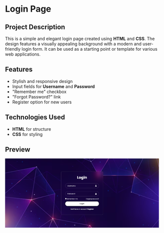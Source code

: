 # Login Page

## Project Description
This is a simple and elegant login page created using **HTML** and **CSS**. The design features a visually appealing background with a modern and user-friendly login form. It can be used as a starting point or template for various web applications.

## Features
- Stylish and responsive design
- Input fields for **Username** and **Password**
- "Remember me" checkbox
- "Forgot Password?" link
- Register option for new users

## Technologies Used
- **HTML** for structure
- **CSS** for styling

## Preview
![Login Page Preview](preview.png)
